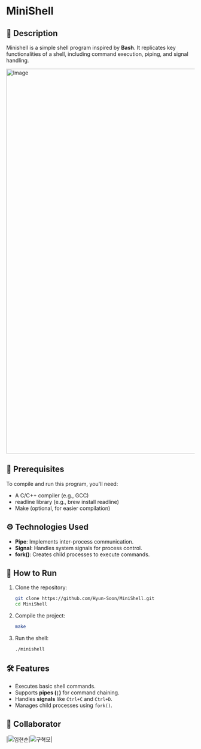 # **MiniShell**  

## 📌 **Description**  
Minishell is a simple shell program inspired by **Bash**. It replicates key functionalities of a shell, including command execution, piping, and signal handling.  

<img width="1025" alt="Image" src="https://github.com/user-attachments/assets/a437d0e9-f16b-45eb-9513-20ada7a82a9d" />

## 📜 **Prerequisites**
To compile and run this program, you'll need:

- A C/C++ compiler (e.g., GCC)
- readline library (e.g., brew install readline)
- Make (optional, for easier compilation)

## ⚙️ **Technologies Used**  
- **Pipe**: Implements inter-process communication.  
- **Signal**: Handles system signals for process control.  
- **fork()**: Creates child processes to execute commands.  

## 🚀 **How to Run**  
1. Clone the repository:  
   ```bash
   git clone https://github.com/Hyun-Soon/MiniShell.git
   cd MiniShell
   ```
2. Compile the project:  
   ```bash
   make
   ```
3. Run the shell:  
   ```bash
   ./minishell
   ```  

## 🛠 **Features**  
- Executes basic shell commands.  
- Supports **pipes (`|`)** for command chaining.  
- Handles **signals** like `Ctrl+C` and `Ctrl+D`.  
- Manages child processes using `fork()`.  

## 🙌 Collaborator
|![임현순](https://avatars.githubusercontent.com/u/66724166)|![구혁모](https://avatars.githubusercontent.com/u/115722373?v=4)|